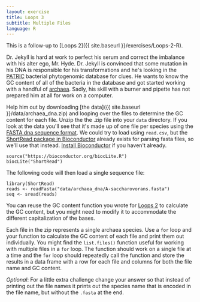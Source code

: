 ```yaml
---
layout: exercise
title: Loops 3
subtitle: Multiple Files
language: R
---
```


This is a follow-up to [Loops 2]({{ site.baseurl }}/exercises/Loops-2-R).

Dr. Jekyll is hard at work to perfect his serum and correct the imbalance with 
his alter ego, Mr. Hyde. Dr. Jekyll is convinced that some mutation in his DNA 
is responsible for his transformations and he's looking in the [PATRIC](www.patricbrc.org) 
bacterial phytogenomic database for clues. He wants to know the GC content of 
all of the bacteria in the database and got started working with a handful of 
[archaea](https://en.wikipedia.org/wiki/Archaea). Sadly, his skill with a burner and pipette has not prepared him at 
all for work on a computer.

Help him out by downloading [the data]({{ site.baseurl }}/data/archaea_dna.zip)
and looping over the files to determine the GC content for each file. Unzip the
the .zip file into your `data` directory. If you look at the data you'll see
that it's made up of one file per species using the
[FASTA dna sequence format](https://en.wikipedia.org/wiki/FASTA_format). We
could try to load using `read.csv`, but the
[ShortRead package in Bioconductor](http://www.bioconductor.org/packages/release/bioc/html/ShortRead.html)
already exists for parsing fasta files, so we'll use that
instead. [Install Bioconductor](http://www.bioconductor.org/install/) if you
haven't already. 

```
source("https://bioconductor.org/biocLite.R")
biocLite("ShortRead")
```

The following code will then load a single sequence file:

```
library(ShortRead)
reads <- readFasta("data/archaea_dna/A-saccharovorans.fasta")
seq <- sread(reads)
```

You can reuse the GC content function you wrote for
[Loops 2]({{site.baseurl}}/exercises/Loops-2-R) to calculate the GC content, but
you might need to modify it to accommodate the different capitalization of the
bases.

Each file in the zip represents a single archaea species. Use a `for` loop and
your function to calculate the GC content of each file and print them out
individually. You might find the `list.files()` function useful for working with
multiple files in a `for` loop. The function should work on a single file at a
time and the `for` loop should repeatedly call the function and store the
results in a data frame with a row for each file and columns for both the file
name and GC content.

*Optional*: For a little extra challenge change your answer so that instead of
 printing out the file names it prints out the species name that is encoded in
 the file name, but without the `.fasta` at the end.
